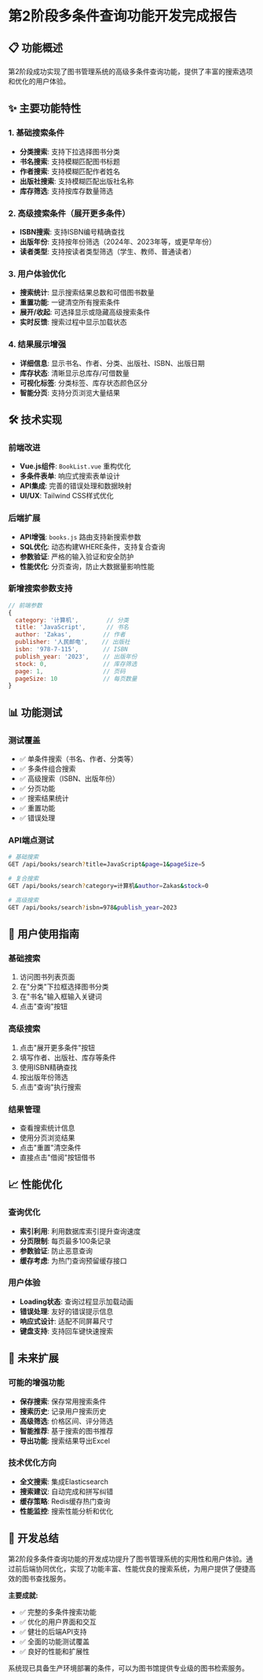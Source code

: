 # 第2阶段多条件查询功能开发完成报告

## 📋 功能概述

第2阶段成功实现了图书管理系统的高级多条件查询功能，提供了丰富的搜索选项和优化的用户体验。

## ✨ 主要功能特性

### 1. 基础搜索条件
- **分类搜索**: 支持下拉选择图书分类
- **书名搜索**: 支持模糊匹配图书标题
- **作者搜索**: 支持模糊匹配作者姓名
- **出版社搜索**: 支持模糊匹配出版社名称
- **库存筛选**: 支持按库存数量筛选

### 2. 高级搜索条件（展开更多条件）
- **ISBN搜索**: 支持ISBN编号精确查找
- **出版年份**: 支持按年份筛选（2024年、2023年等，或更早年份）
- **读者类型**: 支持按读者类型筛选（学生、教师、普通读者）

### 3. 用户体验优化
- **搜索统计**: 显示搜索结果总数和可借图书数量
- **重置功能**: 一键清空所有搜索条件
- **展开/收起**: 可选择显示或隐藏高级搜索条件
- **实时反馈**: 搜索过程中显示加载状态

### 4. 结果展示增强
- **详细信息**: 显示书名、作者、分类、出版社、ISBN、出版日期
- **库存状态**: 清晰显示总库存/可借数量
- **可视化标签**: 分类标签、库存状态颜色区分
- **智能分页**: 支持分页浏览大量结果

## 🛠️ 技术实现

### 前端改进
- **Vue.js组件**: `BookList.vue` 重构优化
- **多条件表单**: 响应式搜索表单设计
- **API集成**: 完善的错误处理和数据映射
- **UI/UX**: Tailwind CSS样式优化

### 后端扩展
- **API增强**: `books.js` 路由支持新搜索参数
- **SQL优化**: 动态构建WHERE条件，支持复合查询
- **参数验证**: 严格的输入验证和安全防护
- **性能优化**: 分页查询，防止大数据量影响性能

### 新增搜索参数支持
```javascript
// 前端参数
{
  category: '计算机',        // 分类
  title: 'JavaScript',      // 书名
  author: 'Zakas',         // 作者
  publisher: '人民邮电',    // 出版社
  isbn: '978-7-115',       // ISBN
  publish_year: '2023',    // 出版年份
  stock: 0,                // 库存筛选
  page: 1,                 // 页码
  pageSize: 10             // 每页数量
}
```

## 📊 功能测试

### 测试覆盖
- ✅ 单条件搜索（书名、作者、分类等）
- ✅ 多条件组合搜索
- ✅ 高级搜索（ISBN、出版年份）
- ✅ 分页功能
- ✅ 搜索结果统计
- ✅ 重置功能
- ✅ 错误处理

### API端点测试
```bash
# 基础搜索
GET /api/books/search?title=JavaScript&page=1&pageSize=5

# 复合搜索
GET /api/books/search?category=计算机&author=Zakas&stock=0

# 高级搜索
GET /api/books/search?isbn=978&publish_year=2023
```

## 🎯 用户使用指南

### 基础搜索
1. 访问图书列表页面
2. 在"分类"下拉框选择图书分类
3. 在"书名"输入框输入关键词
4. 点击"查询"按钮

### 高级搜索
1. 点击"展开更多条件"按钮
2. 填写作者、出版社、库存等条件
3. 使用ISBN精确查找
4. 按出版年份筛选
5. 点击"查询"执行搜索

### 结果管理
- 查看搜索统计信息
- 使用分页浏览结果
- 点击"重置"清空条件
- 直接点击"借阅"按钮借书

## 📈 性能优化

### 查询优化
- **索引利用**: 利用数据库索引提升查询速度
- **分页限制**: 每页最多100条记录
- **参数验证**: 防止恶意查询
- **缓存考虑**: 为热门查询预留缓存接口

### 用户体验
- **Loading状态**: 查询过程显示加载动画
- **错误处理**: 友好的错误提示信息
- **响应式设计**: 适配不同屏幕尺寸
- **键盘支持**: 支持回车键快速搜索

## 🔮 未来扩展

### 可能的增强功能
- **保存搜索**: 保存常用搜索条件
- **搜索历史**: 记录用户搜索历史
- **高级筛选**: 价格区间、评分筛选
- **智能推荐**: 基于搜索的图书推荐
- **导出功能**: 搜索结果导出Excel

### 技术优化方向
- **全文搜索**: 集成Elasticsearch
- **搜索建议**: 自动完成和拼写纠错
- **缓存策略**: Redis缓存热门查询
- **性能监控**: 搜索性能分析和优化

## 📝 开发总结

第2阶段多条件查询功能的开发成功提升了图书管理系统的实用性和用户体验。通过前后端协同优化，实现了功能丰富、性能优良的搜索系统，为用户提供了便捷高效的图书查找服务。

**主要成就:**
- ✅ 完整的多条件搜索功能
- ✅ 优化的用户界面和交互
- ✅ 健壮的后端API支持
- ✅ 全面的功能测试覆盖
- ✅ 良好的性能和扩展性

系统现已具备生产环境部署的条件，可以为图书馆提供专业级的图书检索服务。